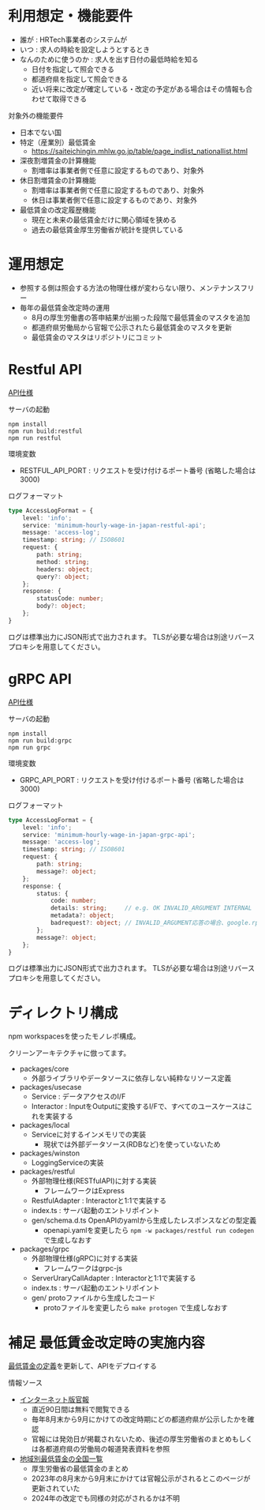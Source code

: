 # 利用想定・機能要件

- 誰が : HRTech事業者のシステムが
- いつ : 求人の時給を設定しようとするとき
- なんのために使うのか : 求人を出す日付の最低時給を知る
    - 日付を指定して照会できる
    - 都道府県を指定して照会できる
    - 近い将来に改定が確定している・改定の予定がある場合はその情報も合わせて取得できる

対象外の機能要件

- 日本でない国
- 特定（産業別）最低賃金
    - https://saiteichingin.mhlw.go.jp/table/page_indlist_nationallist.html
- 深夜割増賃金の計算機能
    - 割増率は事業者側で任意に設定するものであり、対象外
- 休日割増賃金の計算機能
    - 割増率は事業者側で任意に設定するものであり、対象外
    - 休日は事業者側で任意に設定するものであり、対象外
- 最低賃金の改定履歴機能
    - 現在と未来の最低賃金だけに関心領域を狭める
    - 過去の最低賃金厚生労働省が統計を提供している

# 運用想定

- 参照する側は照会する方法の物理仕様が変わらない限り、メンテナンスフリー
- 毎年の最低賃金改定時の運用
    - 8月の厚生労働書の答申結果が出揃った段階で最低賃金のマスタを追加
    - 都道府県労働局から官報で公示されたら最低賃金のマスタを更新
    - 最低賃金のマスタはリポジトリにコミット

# Restful API

[API仕様](./packages/restful/doc/openapi.yaml)

サーバの起動

```
npm install
npm run build:restful
npm run restful
```

環境変数 

- RESTFUL_API_PORT : リクエストを受け付けるポート番号 (省略した場合は3000)

ログフォーマット

```typescript
type AccessLogFormat = {
    level: 'info';
    service: 'minimum-hourly-wage-in-japan-restful-api';
    message: 'access-log';
    timestamp: string; // ISO8601
    request: {
        path: string;
        method: string;
        headers: object;
        query?: object;
    };
    response: {
        statusCode: number;
        body?: object;
    };
}
```

ログは標準出力にJSON形式で出力されます。
TLSが必要な場合は別途リバースプロキシを用意してください。

# gRPC API

[API仕様](./packages/grpc/doc/proto/jp/wage/api/v1/minimum_hourly_wage_api.proto)

サーバの起動

```
npm install
npm run build:grpc
npm run grpc
```

環境変数 

- GRPC_API_PORT : リクエストを受け付けるポート番号 (省略した場合は3000)

ログフォーマット

```typescript
type AccessLogFormat = {
    level: 'info';
    service: 'minimum-hourly-wage-in-japan-grpc-api';
    message: 'access-log';
    timestamp: string; // ISO8601
    request: {
        path: string;
        message?: object;
    };
    response: {
        status: {
            code: number;
            details: string;     // e.g. OK INVALID_ARGUMENT INTERNAL
            metadata?: object;
            badrequest?: object; // INVALID_ARGUMENT応答の場合、google.rpc.BadRequestをオブジェクトにして出力
        };
        message?: object;
    };
}
```

ログは標準出力にJSON形式で出力されます。
TLSが必要な場合は別途リバースプロキシを用意してください。

# ディレクトリ構成

npm workspacesを使ったモノレポ構成。

クリーンアーキテクチャに倣ってます。

- packages/core
    - 外部ライブラリやデータソースに依存しない純粋なリソース定義
- packages/usecase
    - Service : データアクセスのI/F
    - Interactor : InputをOutputに変換するI/Fで、すべてのユースケースはこれを実装する
- packages/local
    - Serviceに対するインメモリでの実装
        - 現状では外部データソース(RDBなど)を使っていないため    
- packages/winston
    - LoggingServiceの実装
- packages/restful
    - 外部物理仕様(RESTfulAPI)に対する実装
        - フレームワークはExpress
    - RestfulAdapter : Interactorと1:1で実装する
    - index.ts : サーバ起動のエントリポイント
    - gen/schema.d.ts OpenAPIのyamlから生成したレスポンスなどの型定義
        - openapi.yamlを変更したら `npm -w packages/restful run codegen` で生成しなおす
- packages/grpc
    - 外部物理仕様(gRPC)に対する実装
        - フレームワークはgrpc-js
    - ServerUraryCallAdapter : Interactorと1:1で実装する
    - index.ts : サーバ起動のエントリポイント
    - gen/ protoファイルから生成したコード
        - protoファイルを変更したら `make protogen` で生成しなおす

# 補足 最低賃金改定時の実施内容

[最低賃金の定義](./packages/local/src/InMemoryDataSource.ts)を更新して、APIをデプロイする

情報ソース

- [インターネット版官報](https://kanpou.npb.go.jp/)
    - 直近90日間は無料で閲覧できる
    - 毎年8月末から9月にかけての改定時期にどの都道府県が公示したかを確認
    - 官報には発効日が掲載されないため、後述の厚生労働省のまとめもしくは各都道府県の労働局の報道発表資料を参照
- [地域別最低賃金の全国一覧](https://www.mhlw.go.jp/stf/seisakunitsuite/bunya/koyou_roudou/roudoukijun/minimumichiran/index.html)
    - 厚生労働省の最低賃金のまとめ
    - 2023年の8月末から9月末にかけては官報公示がされるとこのページが更新されていた
    - 2024年の改定でも同様の対応がされるかは不明